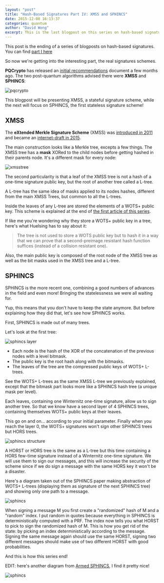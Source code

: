 ```yaml
---
layout: "post"
title: "Hash-Based Signatures Part IV: XMSS and SPHINCS"
date: 2015-12-08 16:13:37
categories: quantum
author: "David Wong"
excerpt: This is the last blogpost on this series on hash-based signatures. We will finally see how the state-of-the-art hash-based signatures schemes XMSS and SPHINCS works on the surface.
---
```


This post is the ending of a series of blogposts on hash-based signatures. You can find [part I here](/quantum/2015/12/04/one-time-signatures.html)

So now we're getting into the interesting part, the real signatures schemes.

**PQCrypto** has released an [initial recommendations](http://pqcrypto.eu.org/docs/initial-recommendations.pdf) document a few months ago. The two post-quantum algorithms advised there were **XMSS** and **SPHINCS**:

![pqcrypto](/images/hash-based-signatures/Screen_Shot_2015-12-03_at_3.17_.34_PM_.png)

This blogpost will be presenting XMSS, a stateful signature scheme, while the next will focus on SPHINCS, the first stateless signature scheme!

## XMSS

The **eXtended Merkle Signature Scheme** (XMSS) was [introduced in 2011](https://eprint.iacr.org/2011/484.pdf) and became an [internet-draft in 2015](https://datatracker.ietf.org/doc/draft-irtf-cfrg-xmss-hash-based-signatures/).

The main construction looks like a Merkle tree, excepts a few things. The XMSS tree has a **mask** XORed to the child nodes before getting hashed in their parents node. It's a different mask for every node:

![xmsstree](/images/hash-based-signatures/xmss_tree.png)

The second particularity is that a leaf of the XMSS tree is not a hash of a one-time signature public key, but the root of another tree called a L-tree.

A L-tree has the same idea of masks applied to its nodes hashes, different from the main XMSS Trees, but common to all the L-trees.

Inside the leaves of any L-tree are stored the elements of a WOTS+ public key. This scheme is explained at the end of [the first article of this series](/quantum/2015/12/04/one-time-signatures.html).

If like me you're wondering why they store a WOTS+ public key in a tree, here's what Huelsing has to say about it:

>  The tree is not used to store a WOTS public key but to hash it in a way that we can prove that a second-preimage resistant hash function suffices (instead of a collision resistant one).

Also, the main public key is composed of the root node of the XMSS tree as well as the bit masks used in the XMSS tree and a L-tree.

## SPHINCS

SPHINCS is the more recent one, combining a good numbers of advances in the field and even more! Bringing the statelessness we were all waiting for.

Yup, this means that you don't have to keep the state anymore. But before explaining how they did that, let's see how SPHINCS works.

First, SPHINCS is made out of many trees.

Let's look at the first tree:

![sphincs layer](/images/hash-based-signatures/first_tree1.jpg)

* Each node is the hash of the XOR of the concatenation of the previous nodes with a level bitmask.
* The public key is the root hash along with the bitmasks.
* The leaves of the tree are the compressed public keys of WOTS+ L-trees.

See the WOTS+ L-trees as the same XMSS L-tree we previously explained, except that the bitmask part looks more like a SPHINCS hash tree (a unique mask per level).

Each leaves, containing one Winternitz one-time signature, allow us to sign another tree. So that we know have a second layer of 4 SPHINCS trees, containing themselves WOTS+ public keys at their leaves.

This go on and on... according to your initial parameter. Finally when you reach the layer 0, the WOTS+ signatures won't sign other SPHINCS trees but HORS trees.

![sphincs structure](/images/hash-based-signatures/second_tree.jpg)

A HORST or HORS tree is the same as a L-tree but this time containing a HORS few-time signature instead of a Winternitz one-time signature. We will use them to sign our messages, and this will increase the security of the scheme since if we do sign a message with the same HORS key it won't be a disaster.

Here's a diagram taken out of the SPHINCS paper making abstraction of WOTS+ L-trees (displaying them as signature of the next SPHINCS tree) and showing only one path to a message.

![sphincs](/images/hash-based-signatures/sphincs.png)

When signing a message M you first create a "randomized" hash of M and a "random" index. I put random in quotes because everything in SPHINCS is deterministically computed with a PRF. The index now tells you what HORST to pick to sign the randomized hash of M. This is how you get rid of the state: by picking an index deterministically according to the message. Signing the same message again should use the same HORST, signing two different messages should make use of two different HORST with good probabilities.

And this is how this series end!

EDIT: here's another diagram from [Armed SPHINCS](https://eprint.iacr.org/2015/1042.pdf), I find it pretty nice!

![sphincs](/images/hash-based-signatures/Screen_Shot_2015-12-08_at_2.11_.44_PM_.png)
